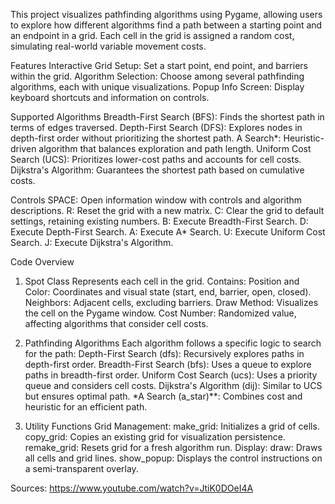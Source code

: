 This project visualizes pathfinding algorithms using Pygame,
allowing users to explore how different algorithms find a path between a starting point and an endpoint in a grid.
Each cell in the grid is assigned a random cost, simulating real-world variable movement costs.

Features
  Interactive Grid Setup: Set a start point, end point, and barriers within the grid.
  Algorithm Selection: Choose among several pathfinding algorithms, each with unique visualizations.
  Popup Info Screen: Display keyboard shortcuts and information on controls.

Supported Algorithms
  Breadth-First Search (BFS): Finds the shortest path in terms of edges traversed.
  Depth-First Search (DFS): Explores nodes in depth-first order without prioritizing the shortest path.
  A Search*: Heuristic-driven algorithm that balances exploration and path length.
  Uniform Cost Search (UCS): Prioritizes lower-cost paths and accounts for cell costs.
  Dijkstra's Algorithm: Guarantees the shortest path based on cumulative costs.
  
Controls
  SPACE: Open information window with controls and algorithm descriptions.
  R: Reset the grid with a new matrix.
  C: Clear the grid to default settings, retaining existing numbers.
  B: Execute Breadth-First Search.
  D: Execute Depth-First Search.
  A: Execute A* Search.
  U: Execute Uniform Cost Search.
  J: Execute Dijkstra's Algorithm.

  
Code Overview
1. Spot Class
Represents each cell in the grid. Contains:
  Position and Color: Coordinates and visual state (start, end, barrier, open, closed).
  Neighbors: Adjacent cells, excluding barriers.
  Draw Method: Visualizes the cell on the Pygame window.
  Cost Number: Randomized value, affecting algorithms that consider cell costs.

2. Pathfinding Algorithms
Each algorithm follows a specific logic to search for the path:
  Depth-First Search (dfs): Recursively explores paths in depth-first order.
  Breadth-First Search (bfs): Uses a queue to explore paths in breadth-first order.
  Uniform Cost Search (ucs): Uses a priority queue and considers cell costs.
  Dijkstra's Algorithm (dij): Similar to UCS but ensures optimal path.
  *A Search (a_star)**: Combines cost and heuristic for an efficient path.
   
4. Utility Functions
Grid Management:
  make_grid: Initializes a grid of cells.
  copy_grid: Copies an existing grid for visualization persistence.
  remake_grid: Resets grid for a fresh algorithm run.
Display:
  draw: Draws all cells and grid lines.
  show_popup: Displays the control instructions on a semi-transparent overlay.

Sources:
https://www.youtube.com/watch?v=JtiK0DOeI4A
